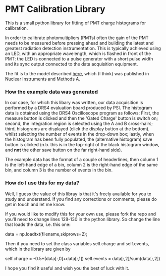 # PMT Calibration Library

This is a small python library for fitting of PMT charge histograms for calibration. 

In order to calibrate photomultipliers (PMTs) often the gain of the PMT needs to be measured before pressing ahead and building the latest and greatest radiation detection instrumentation. This is typically achieved using an LED, with an appropriate wavelength, which is flashed in front of the PMT; the LED is connected to a pulse generator with a short pulse width and its sync output connected to the data acquisition equipment. 

The fit is to the model described [here](https://www.iaea.org/inis/collection/NCLCollectionStore/_Public/25/044/25044984.pdf), which (I think) was published in Nuclear Instruments and Methods A. 

### How the example data was generated

In our case, for which this libary was written, our data acquisition is performed by a DRS4 evaluation board produced by PSI. The histogram data is obtained using the DRS4 Oscilloscope program as follows: First, the measure button is clicked and then the 'Gated Charge' button is switch on; second, the integration region is selected using the A and B cross-hairs; third, histograms are displayed (click the display button at the bottom), whilst selecting the number of events in the drop-down box; lastly, when the histogram has been fully populated, the (alternative histogram) save button is clicked (n.b. this is in the top-right of the black histogram window, and **not** the other save button on the far right-hand side). 

The example data has the format of a couple of headerlines, then column 1 is the left-hand edge of a bin, column 2 is the right-hand edge of the same bin, and column 3 is the number of events in the bin. 

### How do I use this for my data? 

Well, I guess the value of this libray is that it's freely available for you to study and understand. If you find any corrections or comments, please do get in touch and let me know. 

If you would like to modify this for your own use, please fork the repo and you'll need to change lines 128-130 in the python library. So change the line that loads the data, i.e. this one: 

data = np.loadtxt(filename,skiprows=2);

Then if you need to set the class variables self.charge and self.events, which in the library are given by

self.charge = -0.5*(data[:,0]+data[:,1])
self.events = data[:,2]/sum(data[:,2])

I hope you find it useful and wish you the best of luck with it. 
